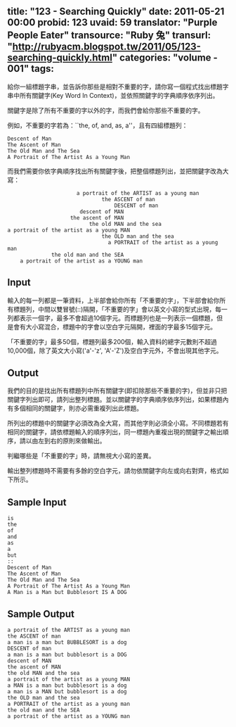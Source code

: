 title: "123 - Searching Quickly"
date: 2011-05-21 00:00
probid: 123
uvaid: 59
translator: "Purple People Eater"
transource: "Ruby 兔"
transurl: "http://rubyacm.blogspot.tw/2011/05/123-searching-quickly.html"
categories: "volume - 001"
tags:
---

給你一組標題字串，並告訴你那些是相對不重要的字，請你寫一個程式找出標題字串中所有關鍵字(Key Word In Context)，並依照關鍵字的字典順序依序列出。

關鍵字是除了所有不重要的字以外的字，而我們會給你那些不重要的字。

例如，不重要的字若為：``the, of, and, as, a''，且有四組標題列：

	Descent of Man
	The Ascent of Man
	The Old Man and The Sea
	A Portrait of The Artist As a Young Man

而我們需要你依字典順序找出所有關鍵字後，把整個標題列出，並把關鍵字改為大寫：

	                      a portrait of the ARTIST as a young man
	                              the ASCENT of man
	                                  DESCENT of man
	                       descent of MAN
	                    the ascent of MAN
	                          the old MAN and the sea
	a portrait of the artist as a young MAN
	                              the OLD man and the sea
	                                a PORTRAIT of the artist as a young man
	              the old man and the SEA
	    a portrait of the artist as a YOUNG man

<!-- more -->

## Input ##

輸入的每一列都是一筆資料，上半部會給你所有「不重要的字」，下半部會給你所有標題列，中間以雙冒號(::)隔開，「不重要的字」會以英文小寫的型式出現，每一列都表示一個字，最多不會超過10個字元。而標題列也是一列表示一個標題，但是會有大小寫混合，標題中的字會以空白字元隔開，裡面的字最多15個字元。

「不重要的字」最多50個，標題列最多200個，輸入資料的總字元數則不超過10,000個，除了英文大小寫('a'-'z', 'A'-'Z')及空白字元外，不會出現其他字元。

## Output ##

我們的目的是找出所有標題列中所有關鍵字(即扣除那些不重要的字)，但並非只把關鍵字列出即可，請列出整列標題。並以關鍵字的字典順序依序列出，如果標題內有多個相同的關鍵字，則亦必需重複列出此標題。

所列出的標題中的關鍵字必須改為全大寫，而其他字則必須全小寫。不同標題若有相同的關鍵字，請依標題輸入的順序列出，同一標題內重複出現的關鍵字之輸出順序，請以由左到右的原則來做輸出。

判繼哪些是「不重要的字」時，請無視大小寫的差異。

輸出整列標題時不需要有多餘的空白字元，請勿依關鍵字向左或向右對齊，格式如下所示。

## Sample Input ##

	is
	the
	of
	and
	as
	a
	but
	::
	Descent of Man
	The Ascent of Man
	The Old Man and The Sea
	A Portrait of The Artist As a Young Man
	A Man is a Man but Bubblesort IS A DOG

## Sample Output ##

	a portrait of the ARTIST as a young man
	the ASCENT of man
	a man is a man but BUBBLESORT is a dog
	DESCENT of man
	a man is a man but bubblesort is a DOG
	descent of MAN
	the ascent of MAN
	the old MAN and the sea
	a portrait of the artist as a young MAN
	a MAN is a man but bubblesort is a dog
	a man is a MAN but bubblesort is a dog
	the OLD man and the sea
	a PORTRAIT of the artist as a young man
	the old man and the SEA
	a portrait of the artist as a YOUNG man

